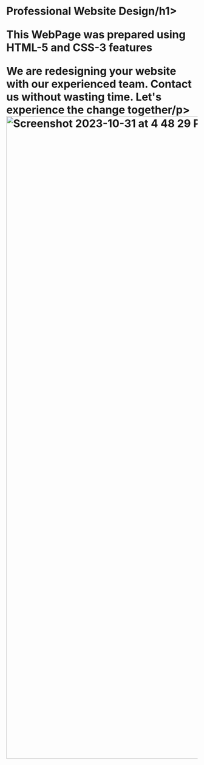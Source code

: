<h1>Professional Website Design/h1>


<p>This WebPage was prepared using HTML-5 and CSS-3 features</p>

<p>We are redesigning your website with our experienced team. Contact us without wasting time. Let's experience the change together/p>



<img width="1692" alt="Screenshot 2023-10-31 at 4 48 29 PM" src="https://github.com/nazanyilmaz/personel-webpage/assets/147782488/14bd85a0-ec52-43a4-be31-b3298d15646c">
